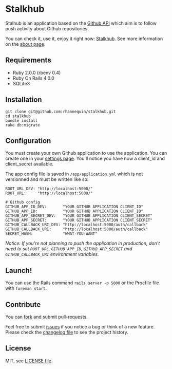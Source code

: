 # Stalkhub

Stalhub is an application based on the [Github API](http://developer.github.com/v3) which aim is to follow push activity about Github repositories.

You can check it, use it, enjoy it right now: [Stalkhub](http://stalkhub.herokuapp.com). See more information on the [about page](http://stalkhub.herokuapp.com/about).

## Requirements

- Ruby 2.0.0 (rbenv 0.4)
- Ruby On Rails 4.0.0
- SQLite3

## Installation

    git clone git@github.com:rhannequin/stalkhub.git
    cd stalkhub
    bundle install
    rake db:migrate

## Configuration

You must create your own Github application to use the application. You can create one in your [settings page](https://github.com/settings/applications). You'll notice you have now a client_id and client_secret available.

The app config file is saved in `/app/application.yml` which is not versionned and must be written like so:

    ROOT_URL_DEV: "http://localhost:5000/"
    ROOT_URL:     "http://localhost:5000/"

    # Github config
    GITHUB_APP_ID_DEV:       "YOUR GITHUB APPLICATION CLIENT_ID"
    GITHUB_APP_ID:           "YOUR GITHUB APPLICATION CLIENT_ID"
    GITHUB_APP_SECRET_DEV:   "YOUR GITHUB APPLICATION CLIENT_SECRET"
    GITHUB_APP_SECRET:       "YOUR GITHUB APPLICATION CLIENT_SECRET"
    GITHUB_CALLBACK_URI_DEV: "http://localhost:5000/auth/callback"
    GITHUB_CALLBACK_URI:     "http://localhost:5000/auth/callback"
    SECRET_HASH:             "WHAT-YOU-WANT"

*Notice: If you're not planning to push the application in production, don't need to set `ROOT_URL`, `GITHUB_APP_ID`, `GITHUB_APP_SECRET` and `GITHUB_CALLBACK_URI` environment variables.*

## Launch!

You can use the Rails command `rails server -p 5000` or the Procfile file with `foreman start`.

## Contribute

You can [fork](https://github.com/rhannequin/stalkhub/fork) and submit pull-requests.

Feel free to submit [issues](https://github.com/rhannequin/stalkhub/issues) if you notice a bug or think of a new feature. Please check the [changelog file](https://github.com/rhannequin/stalkhub/blob/master/changelog.md) to see the project history.

## License

MIT, see [LICENSE file](https://github.com/rhannequin/stalkhub/blob/master/LICENSE).